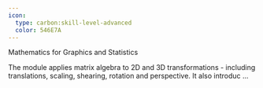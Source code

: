 ```yaml
---
icon:
  type: carbon:skill-level-advanced
  color: 546E7A
---
```

Mathematics for Graphics and Statistics

The module applies matrix algebra to 2D and 3D transformations - including translations, scaling, shearing, rotation and perspective. It also introduc ... 
